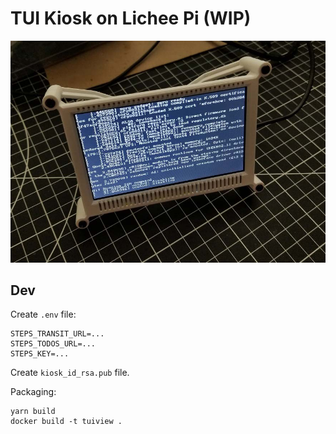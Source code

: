 # TUI Kiosk on Lichee Pi (WIP)

![LCD screen in a custom enclosure showing Lichee Pi Nano boot messages](lichee-kiosk-20230311.jpg)

## Dev

Create `.env` file:

```
STEPS_TRANSIT_URL=...
STEPS_TODOS_URL=...
STEPS_KEY=...
```

Create `kiosk_id_rsa.pub` file.

Packaging:

```
yarn build
docker build -t tuiview .
```
